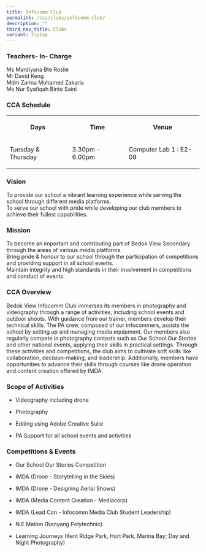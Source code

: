 ```yaml
---
title: Infocomm Club
permalink: /cca/clubs/infocomm-club/
description: ""
third_nav_title: Clubs
variant: tiptap
---
```

<h3>Teachers- In- Charge</h3>
<p>Ms Mardiyana Bte Roslie
<br>Mr David Keng
<br>Mdm Zarina Mohamed Zakaria
<br>Ms Nur Syafiqah Binte Saini</p>
<h3>CCA Schedule</h3>
<table style="minWidth: 75px">
<colgroup>
<col>
<col>
<col>
</colgroup>
<tbody>
<tr>
<th rowspan="1" colspan="1">
<p>Days</p>
</th>
<th rowspan="1" colspan="1">
<p>Time</p>
</th>
<th rowspan="1" colspan="1">
<p>Venue</p>
</th>
</tr>
<tr>
<td rowspan="1" colspan="1">
<p>Tuesday &amp; Thursday</p>
</td>
<td rowspan="1" colspan="1">
<p>3.30pm - 6.00pm</p>
</td>
<td rowspan="1" colspan="1">
<p>Computer Lab 1 : E2-09</p>
</td>
</tr>
</tbody>
</table>
<h3>Vision</h3>
<p>To provide our school a vibrant learning experience while serving the
school through different media platforms.
<br>To serve our school with pride while developing our club members to achieve
their fullest capabilities.</p>
<h3>Mission</h3>
<p>To become an important and contributing part of Bedok View Secondary through
the areas of various media platforms.
<br>Bring pride &amp; honour to our school through the participation of competitions
and providing support in all school events.
<br>Maintain integrity and high standards in their involvement in competitions
and conduct of events.</p>
<h3>CCA Overview</h3>
<p>Bedok View Infocomm Club immerses its members in photography and videography
through a range of activities, including school events and outdoor shoots.
With guidance from our trainer, members develop their technical skills.
The PA crew, composed of our infocommers, assists the school by setting
up and managing media equipment. Our members also regularly compete in
photography contests such as Our School Our Stories and other national
events, applying their skills in practical settings. Through these activities
and competitions, the club aims to cultivate soft skills like collaboration,
decision-making, and leadership. Additionally, members have opportunities
to advance their skills through courses like drone operation and content
creation offered by IMDA.</p>
<h3>Scope of Activities</h3>
<ul data-tight="true" class="tight">
<li>
<p>Videography including drone</p>
</li>
<li>
<p>Photography</p>
</li>
<li>
<p>Editing using Adobe Creative Suite</p>
</li>
<li>
<p>PA Support for all school events and activities</p>
</li>
</ul>
<h3>Competitions &amp; Events</h3>
<ul data-tight="true" class="tight">
<li>
<p>Our School Our Stories Competition</p>
</li>
<li>
<p>IMDA (Drone - Storytelling in the Skies)</p>
</li>
<li>
<p>IMDA (Drone - Designing Aerial Shows)</p>
</li>
<li>
<p>IMDA (Media Content Creation - Mediacorp)</p>
</li>
<li>
<p>IMDA (Lead Con - Infocomm Media Club Student Leadership)</p>
</li>
<li>
<p>N.E Mation (Nanyang Polytechnic)</p>
</li>
<li>
<p>Learning Journeys (Kent Ridge Park, Hort Park, Marina Bay; Day and Night
Photography)</p>
<p></p>
<p></p>
<p></p>
<p></p>
<p></p>
<p></p>
<p></p>
<p></p>
</li>
</ul>
<p></p>
